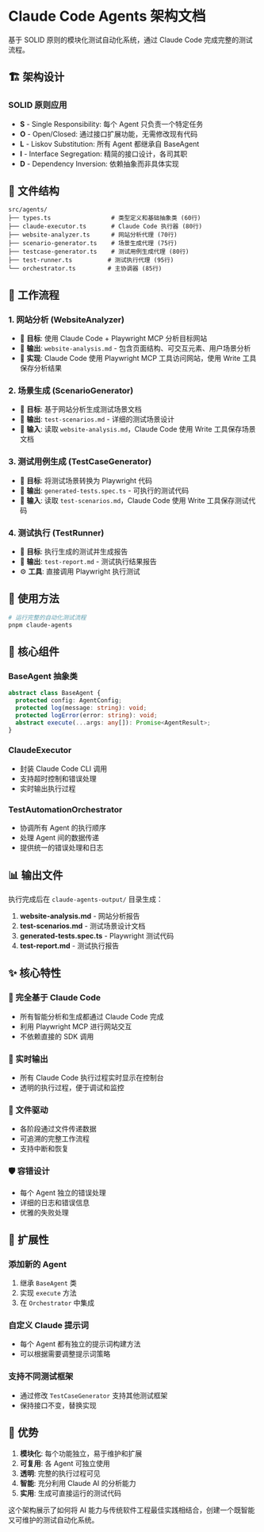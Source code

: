 # Claude Code Agents 架构文档

基于 SOLID 原则的模块化测试自动化系统，通过 Claude Code 完成完整的测试流程。

## 🏗️ 架构设计

### SOLID 原则应用

- **S** - Single Responsibility: 每个 Agent 只负责一个特定任务
- **O** - Open/Closed: 通过接口扩展功能，无需修改现有代码
- **L** - Liskov Substitution: 所有 Agent 都继承自 BaseAgent
- **I** - Interface Segregation: 精简的接口设计，各司其职
- **D** - Dependency Inversion: 依赖抽象而非具体实现

## 📂 文件结构

```
src/agents/
├── types.ts                 # 类型定义和基础抽象类 (60行)
├── claude-executor.ts       # Claude Code 执行器 (80行)
├── website-analyzer.ts      # 网站分析代理 (70行)
├── scenario-generator.ts    # 场景生成代理 (75行)
├── testcase-generator.ts    # 测试用例生成代理 (80行)
├── test-runner.ts          # 测试执行代理 (95行)
└── orchestrator.ts         # 主协调器 (85行)
```

## 🔄 工作流程

### 1. 网站分析 (WebsiteAnalyzer)
- 🎯 **目标**: 使用 Claude Code + Playwright MCP 分析目标网站
- 📝 **输出**: `website-analysis.md` - 包含页面结构、可交互元素、用户场景分析
- 🔧 **实现**: Claude Code 使用 Playwright MCP 工具访问网站，使用 Write 工具保存分析结果

### 2. 场景生成 (ScenarioGenerator)
- 🎯 **目标**: 基于网站分析生成测试场景文档
- 📝 **输出**: `test-scenarios.md` - 详细的测试场景设计
- 📖 **输入**: 读取 `website-analysis.md`，Claude Code 使用 Write 工具保存场景文档

### 3. 测试用例生成 (TestCaseGenerator)
- 🎯 **目标**: 将测试场景转换为 Playwright 代码
- 📝 **输出**: `generated-tests.spec.ts` - 可执行的测试代码
- 📖 **输入**: 读取 `test-scenarios.md`，Claude Code 使用 Write 工具保存测试代码

### 4. 测试执行 (TestRunner)
- 🎯 **目标**: 执行生成的测试并生成报告
- 📝 **输出**: `test-report.md` - 测试执行结果报告
- ⚙️ **工具**: 直接调用 Playwright 执行测试

## 🚀 使用方法

```bash
# 运行完整的自动化测试流程
pnpm claude-agents
```

## 🔧 核心组件

### BaseAgent 抽象类
```typescript
abstract class BaseAgent {
  protected config: AgentConfig;
  protected log(message: string): void;
  protected logError(error: string): void;
  abstract execute(...args: any[]): Promise<AgentResult>;
}
```

### ClaudeExecutor
- 封装 Claude Code CLI 调用
- 支持超时控制和错误处理
- 实时输出执行过程

### TestAutomationOrchestrator
- 协调所有 Agent 的执行顺序
- 处理 Agent 间的数据传递
- 提供统一的错误处理和日志

## 📊 输出文件

执行完成后在 `claude-agents-output/` 目录生成：

1. **website-analysis.md** - 网站分析报告
2. **test-scenarios.md** - 测试场景设计文档  
3. **generated-tests.spec.ts** - Playwright 测试代码
4. **test-report.md** - 测试执行报告

## ✨ 核心特性

### 🤖 完全基于 Claude Code
- 所有智能分析和生成都通过 Claude Code 完成
- 利用 Playwright MCP 进行网站交互
- 不依赖直接的 SDK 调用

### 🔄 实时输出
- 所有 Claude Code 执行过程实时显示在控制台
- 透明的执行过程，便于调试和监控

### 📁 文件驱动
- 各阶段通过文件传递数据
- 可追溯的完整工作流程
- 支持中断和恢复

### 🛡️ 容错设计
- 每个 Agent 独立的错误处理
- 详细的日志和错误信息
- 优雅的失败处理

## 🔧 扩展性

### 添加新的 Agent
1. 继承 `BaseAgent` 类
2. 实现 `execute` 方法
3. 在 `Orchestrator` 中集成

### 自定义 Claude 提示词
- 每个 Agent 都有独立的提示词构建方法
- 可以根据需要调整提示词策略

### 支持不同测试框架
- 通过修改 `TestCaseGenerator` 支持其他测试框架
- 保持接口不变，替换实现

## 🎯 优势

1. **模块化**: 每个功能独立，易于维护和扩展
2. **可复用**: 各 Agent 可独立使用
3. **透明**: 完整的执行过程可见
4. **智能**: 充分利用 Claude AI 的分析能力
5. **实用**: 生成可直接运行的测试代码

这个架构展示了如何将 AI 能力与传统软件工程最佳实践相结合，创建一个既智能又可维护的测试自动化系统。